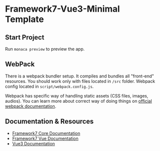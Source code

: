 # Framework7-Vue3-Minimal Template

## Start Project

Run `monaca preview` to preview the app.

## WebPack

There is a webpack bundler setup. It compiles and bundles all "front-end" resources. You should work only with files located in `/src` folder. Webpack config located in `script/webpack.config.js`.

Webpack has specific way of handling static assets (CSS files, images, audios). You can learn more about correct way of doing things on [official webpack documentation](https://webpack.js.org/guides/asset-management/).


## Documentation & Resources

* [Framework7 Core Documentation](https://framework7.io/docs/)
* [Framework7 Vue Documentation](https://framework7.io/vue/)
* [Vue3 Documentation](https://v3.vuejs.org/guide/introduction.html)
